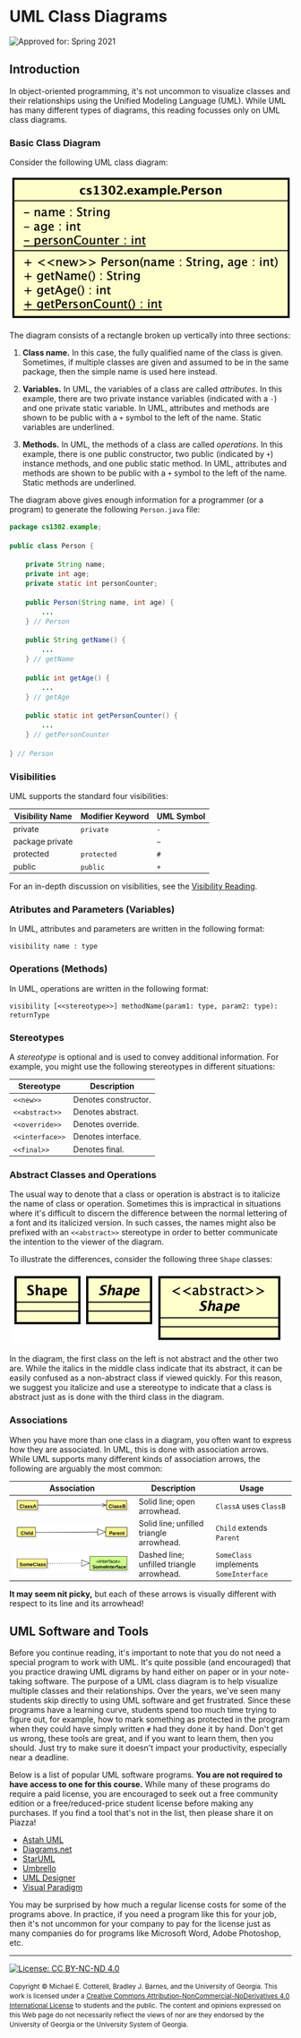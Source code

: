 # UML Class Diagrams

![Approved for: Spring 2021](https://img.shields.io/badge/Approved%20for-Spring%202021-success)

## Introduction

In object-oriented programming, it's not uncommon to visualize classes
and their relationships using the Unified Modeling Language (UML).
While UML has many different types of diagrams, this reading focusses only
on UML class diagrams.

### Basic Class Diagram

Consider the following UML class diagram:

![cs1302.example.Person Class](img/cs1302.example.Person.png)

The diagram consists of a rectangle broken up vertically into three sections:

1. **Class name.** In this case, the fully qualified name of the class is given.
   Sometimes, if multiple classes are given and assumed to be in the same package,
   then the simple name is used here instead.

1. **Variables.** In UML, the variables of a class are called _attributes_. In
   this example, there are two private instance variables (indicated with a `-`)
   and one private static variable. In UML, attributes and methods are shown
   to be public with a `+` symbol to the left of the name. Static variables are underlined.

1. **Methods.** In UML, the methods of a class are called _operations_. In this
   example, there is one public constructor, two public (indicated by `+`) instance
   methods, and one public static method. In UML, attributes and methods are shown
   to be public with a `+` symbol to the left of the name. Static methods are underlined.

The diagram above gives enough information for a programmer (or a program) to generate the following
`Person.java` file:

```java
package cs1302.example;

public class Person {

    private String name;
    private int age;
    private static int personCounter;

    public Person(String name, int age) {
        ...
    } // Person

    public String getName() {
        ...
    } // getName

    public int getAge() {
        ...
    } // getAge

    public static int getPersonCounter() {
        ...
    } // getPersonCounter

} // Person
```

### Visibilities

UML supports the standard four visibilities:

| Visibility Name | Modifier Keyword | UML Symbol |
|-----------------|------------------|------------|
| private         | `private`        | `-`        |
| package private |                  | `~`        |
| protected       | `protected`      | `#`        |
| public          | `public`         | `+`        |

For an in-depth discussion on visibilities, see the [Visibility Reading](/visibility/).

### Atributes and Parameters (Variables)

In UML, attributes and parameters are written in the following format:

```
visibility name : type
```

### Operations (Methods)

In UML, operations are written in the following format:

```
visibility [<<stereotype>>] methodName(param1: type, param2: type): returnType
```

### Stereotypes

A _stereotype_ is optional and is used to convey additional information. For
example, you might use the following stereotypes in different situations:

| Stereotype      | Description          |
|-----------------|----------------------|
| `<<new>>`       | Denotes constructor. |
| `<<abstract>>`  | Denotes abstract.    |
| `<<override>>`  | Denotes override.    |
| `<<interface>>` | Denotes interface.   |
| `<<final>>`     | Denotes final.       |

### Abstract Classes and Operations

The usual way to denote that a class or operation is abstract is to italicize the
name of class or operation. Sometimes this is impractical in situations where it's
difficult to discern the difference between the normal lettering of a font and
its italicized version. In such casses, the names might also be prefixed with
an `<<abstract>>` stereotype in order to better communicate the intention to the
viewer of the diagram.

To illustrate the differences, consider the following three `Shape` classes:

![Abstract Comparison](img/abstract.png)

In the diagram, the first class on the left is not abstract and the other two
are. While the italics in the middle class indicate that its abstract, it
can be easily confused as a non-abstract class if viewed quickly. For this
reason, we suggest you italicize and use a stereotype to indicate that a
class is abstract just as is done with the third class in the diagram.

### Associations

When you have more than one class in a diagram, you often want to express
how they are associated. In UML, this is done with association arrows.
While UML supports many different kinds of association arrows, the following
are arguably the most common:

| Association                       | Description                               | Usage                                  |
|-----------------------------------|-------------------------------------------|----------------------------------------|
| ![uses](img/uses.svg)             | Solid line; open arrowhead.               | `ClassA` uses `ClassB`                 |
| ![extends](img/extends.svg)       | Solid line; unfilled triangle arrowhead.  | `Child` extends `Parent`               |
| ![implements](img/implements.svg) | Dashed line; unfilled triangle arrowhead. | `SomeClass` implements `SomeInterface` |

**It may seem nit picky,** but each of these arrows is visually different
with respect to its line and its arrowhead!

## UML Software and Tools

Before you continue reading, it's important to note that you do not need a special program to work with UML.
It's quite possible (and encouraged) that you practice drawing UML digrams by hand either on paper or in
your note-taking software. The purpose of a UML class diagram is to help visualize multiple classes and
their relationships. Over the years, we've seen many students skip directly to using UML software and
get frustrated. Since these programs have a learning curve, students spend too much time trying to
figure out, for example, how to mark something as protected in the program when they could have simply
written `#` had they done it by hand. Don't get us wrong, these tools are great, and if you want to learn
them, then you should. Just try to make sure it doesn't impact your productivity, especially near a
deadline.

Below is a list of popular UML software programs. **You are not required to have access to one for
this course.** While many of these programs do require a paid license, you are encouraged to seek
out a free community edition or a free/reduced-price student license before making any purchases.
If you find a tool that's not in the list, then please share it on Piazza!

* [Astah UML](https://astah.net/products/astah-uml/)
* [Diagrams.net](https://www.diagrams.net/)
* [StarUML](https://staruml.io/)
* [Umbrello](https://umbrello.kde.org/)
* [UML Designer](http://www.umldesigner.org/)
* [Visual Paradigm](https://www.visual-paradigm.com/)

You may be surprised by how much a regular license costs for some of the programs above. In practice,
if you need a program like this for your job, then it's not uncommon for your company to
pay for the license just as many companies do for programs like Microsoft Word, Adobe Photoshop, etc.

<hr/>

[![License: CC BY-NC-ND 4.0](https://img.shields.io/badge/License-CC%20BY--NC--ND%204.0-lightgrey.svg)](http://creativecommons.org/licenses/by-nc-nd/4.0/)

<small>
Copyright &copy; Michael E. Cotterell, Bradley J. Barnes, and the University of Georgia.
This work is licensed under a <a rel="license" href="http://creativecommons.org/licenses/by-nc-nd/4.0/">Creative Commons Attribution-NonCommercial-NoDerivatives 4.0 International License</a> to students and the public.
The content and opinions expressed on this Web page do not necessarily reflect the views of nor are they endorsed by the University of Georgia or the University System of Georgia.
</small>
